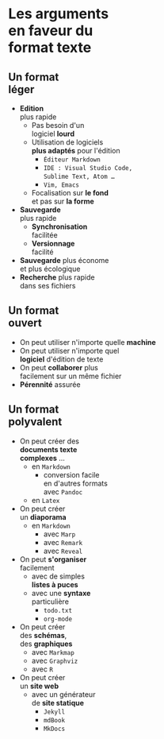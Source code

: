 # Les arguments<br>en faveur du<br>format texte

## Un format<br>léger
- **Edition**<br>plus rapide
  - Pas besoin d'un <br>logiciel **lourd**
  - Utilisation de logiciels<br> **plus adaptés** pour l'édition
    - `Éditeur Markdown`
    - `IDE : Visual Studio Code, `<br>`Sublime Text, Atom …`
    - `Vim, Emacs`
  - Focalisation sur **le fond**<br> et pas sur **la forme**
- **Sauvegarde** <br>plus rapide
  - **Synchronisation**<br>facilitée
  - **Versionnage**<br>facilité
- **Sauvegarde** plus économe<br> et plus écologique
- **Recherche** plus rapide <br>dans ses fichiers

## Un format<br>ouvert

- On peut utiliser n'importe quelle **machine**
- On peut utiliser n'importe quel <br>**logiciel** d'édition de texte
- On peut **collaborer** plus<br> facilement sur un même fichier
- **Pérennité** assurée

## Un format<br>polyvalent

- On peut créer des<br>**documents texte<br>complexes** ...
  - en `Markdown`
    - conversion facile <br>en d'autres formats<br>avec `Pandoc`
  - en `Latex`
- On peut créer <br>un **diaporama**
  - en `Markdown`
    - avec `Marp`
    - avec `Remark`
    - avec `Reveal`
- On peut **s'organiser**<br>facilement
  - avec de simples<br>**listes à puces**
  - avec une **syntaxe**<br>particulière
    - `todo.txt`
    - `org-mode`
- On peut créer<br>des **schémas**,<br>des **graphiques**
  - avec `Markmap`
  - avec `Graphviz`
  - avec `R`
- On peut créer<br>un **site web**
  - avec un générateur<br>de **site statique**
    - `Jekyll`
    - `mdBook`
    - `MkDocs`